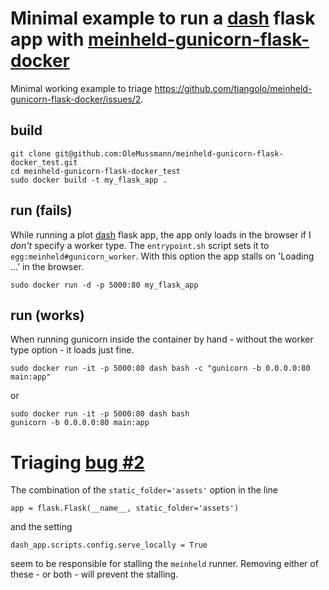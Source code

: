 # Minimal example to run a [dash](https://dash.plot.ly/) flask app with [meinheld-gunicorn-flask-docker](https://github.com/tiangolo/meinheld-gunicorn-flask-docker)

Minimal working example to triage https://github.com/tiangolo/meinheld-gunicorn-flask-docker/issues/2.

## build
```
git clone git@github.com:OleMussmann/meinheld-gunicorn-flask-docker_test.git
cd meinheld-gunicorn-flask-docker_test
sudo docker build -t my_flask_app .
```

## run (fails)

While running a plot [dash](https://dash.plot.ly/) flask app, the app only loads in the browser if I _don't_ specify a worker type. The `entrypoint.sh` script sets it to `egg:meinheld#gunicorn_worker`. With this option the app stalls on 'Loading ...' in the browser. 

```
sudo docker run -d -p 5000:80 my_flask_app
```

## run (works)

When running gunicorn inside the container by hand - without the worker type option - it loads just fine.

```
sudo docker run -it -p 5000:80 dash bash -c "gunicorn -b 0.0.0.0:80 main:app"
```

or

```
sudo docker run -it -p 5000:80 dash bash
gunicorn -b 0.0.0.0:80 main:app
```

# Triaging [bug #2](https://github.com/tiangolo/meinheld-gunicorn-flask-docker/issues/2)
The combination of the `static_folder='assets'` option in the line
```
app = flask.Flask(__name__, static_folder='assets')
```
and the setting
```
dash_app.scripts.config.serve_locally = True
```
seem to be responsible for stalling the `meinheld` runner. Removing either of these - or both - will prevent the stalling.

